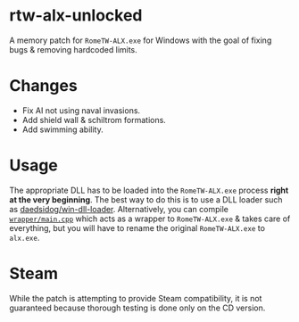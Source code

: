# rtw-alx-unlocked
A memory patch for `RomeTW-ALX.exe` for Windows with the goal of fixing bugs & removing hardcoded limits.

# Changes
* Fix AI not using naval invasions.
* Add shield wall & schiltrom formations.
* Add swimming ability.

# Usage
The appropriate DLL has to be loaded into the `RomeTW-ALX.exe` process **right at the very beginning**. The best way to do this is to use a DLL loader such as [daedsidog/win-dll-loader](https://github.com/daedsidog/win-dll-loader).
Alternatively, you can compile [`wrapper/main.cpp`](https://github.com/daedsidog/rtw-alx-unlocked/blob/master/wrapper/main.cpp) which acts as a wrapper to `RomeTW-ALX.exe` & takes care of everything, but you will have to rename the original `RomeTW-ALX.exe` to `alx.exe`.

# Steam
While the patch is attempting to provide Steam compatibility, it is not guaranteed because thorough testing is done only on the CD version.
